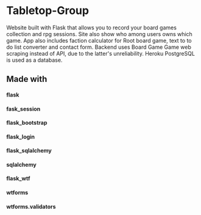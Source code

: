 # Tabletop-Group
Website built with Flask that allows you to record your board games collection and rpg sessions.
Site also show who among users owns which game.
App also includes faction calculator for Root board game, text to to do list converter and contact form.
Backend uses Board Game Game web scraping instead of API, due to the latter's unreliability.
Heroku PostgreSQL is used as a database.

## Made with
#### flask
#### fask_session
#### flask_bootstrap
#### flask_login
#### flask_sqlalchemy
#### sqlalchemy
#### flask_wtf
#### wtforms
#### wtforms.validators
